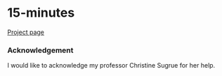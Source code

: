 # 15-minutes

[Project page](http://portfolio.newschool.edu/majorstudiof15/2015/10/25/15-minutes/?preview=true&preview_id=1044&preview_nonce=f4201a6dfb&post_format=standard
)
### Acknowledgement 
I would like to acknowledge my professor Christine Sugrue for her help. 
